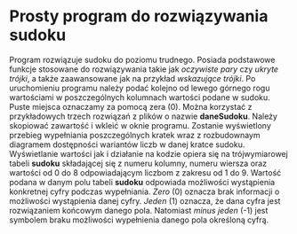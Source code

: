 # Prosty program do rozwiązywania sudoku
Program rozwiązuje sudoku do poziomu trudnego. Posiada podstawowe funkcje stosowane do rozwiązywania takie jak *oczywiste pary* czy *ukryte trójki*, a także zaawansowane jak na przykład *wskazujące trójki*. Po uruchomieniu programu należy podać kolejno od lewego górnego rogu wartościami w poszczególnych kolumnach wartości podane w sudoku. Puste miejsca oznaczamy za pomocą zera (0). Można korzystać z przykładowych trzech rozwiązań z plików o nazwie **daneSudoku**. Należy skopiować zawartość i wkleić w oknie programu. Zostanie wyświetlony przebieg wypełniania poszczególnych kratek wraz z rozbudownaym diagramem dostępności wariantów liczb w danej kratce sudoku.
Wyświetlanie wartości jak i działanie na kodzie opiera się na trójwymiarowej tabeli **sudoku** składającej się z numeru kolumny, numeru wiersza oraz wartości od 0 do 8 odpowiadającym liczbom z zakresu od 1 do 9. Wartość podana w danym polu tabeli **sudoku** odpowiada możliwości wystąpienia konkretnej cyfry podczas wypełniania. *Zero* (0) oznacza brak informacji o możliwości wystąpienia danej cyfry. *Jeden* (1) oznacza, że dana cyfra jest rozwiązaniem końcowym danego pola. Natomiast *minus jeden* (-1) jest symbolem braku możliwości wypełnienia danego pola określoną cyfrą.
